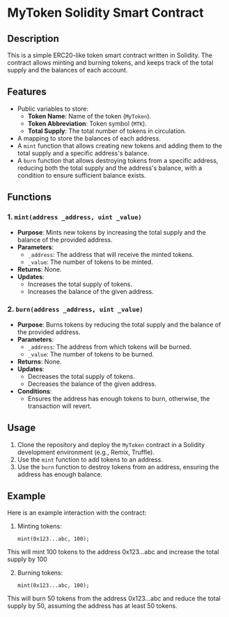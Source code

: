 
# MyToken Solidity Smart Contract

## Description
This is a simple ERC20-like token smart contract written in Solidity. The contract allows minting and burning tokens, and keeps track of the total supply and the balances of each account.

## Features
- Public variables to store:
  - **Token Name**: Name of the token (`MyToken`).
  - **Token Abbreviation**: Token symbol (`MTK`).
  - **Total Supply**: The total number of tokens in circulation.
- A mapping to store the balances of each address.
- A `mint` function that allows creating new tokens and adding them to the total supply and a specific address's balance.
- A `burn` function that allows destroying tokens from a specific address, reducing both the total supply and the address's balance, with a condition to ensure sufficient balance exists.

## Functions
### 1. `mint(address _address, uint _value)`
- **Purpose**: Mints new tokens by increasing the total supply and the balance of the provided address.
- **Parameters**:
  - `_address`: The address that will receive the minted tokens.
  - `_value`: The number of tokens to be minted.
- **Returns**: None.
- **Updates**:
  - Increases the total supply of tokens.
  - Increases the balance of the given address.

### 2. `burn(address _address, uint _value)`
- **Purpose**: Burns tokens by reducing the total supply and the balance of the provided address.
- **Parameters**:
  - `_address`: The address from which tokens will be burned.
  - `_value`: The number of tokens to be burned.
- **Returns**: None.
- **Updates**:
  - Decreases the total supply of tokens.
  - Decreases the balance of the given address.
- **Conditions**:
  - Ensures the address has enough tokens to burn, otherwise, the transaction will revert.

## Usage
1. Clone the repository and deploy the `MyToken` contract in a Solidity development environment (e.g., Remix, Truffle).
2. Use the `mint` function to add tokens to an address.
3. Use the `burn` function to destroy tokens from an address, ensuring the address has enough balance.

## Example
Here is an example interaction with the contract:

1. Minting tokens:
   ```solidity
   mint(0x123...abc, 100);

This will mint 100 tokens to the address 0x123...abc and increase the total supply by 100

2. Burning tokens:
   ```solidity
   mint(0x123...abc, 100);

This will burn 50 tokens from the address 0x123...abc and reduce the total supply by 50, assuming the address has at least 50 tokens.

